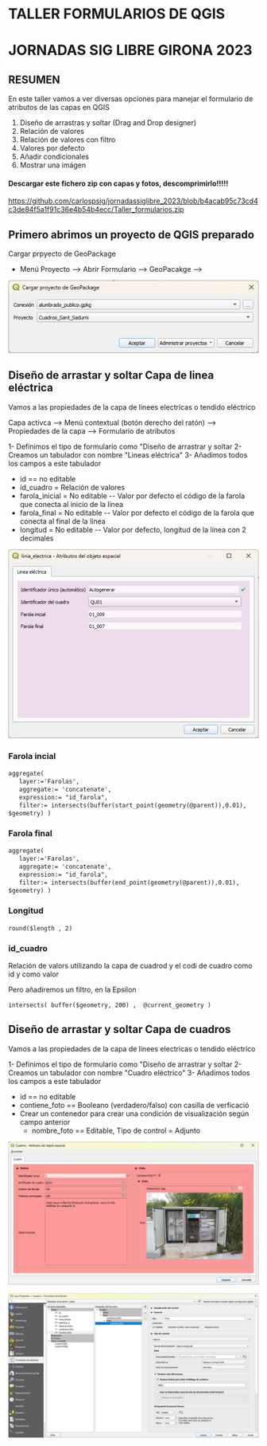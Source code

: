 
# TALLER FORMULARIOS DE QGIS  

# JORNADAS SIG LIBRE GIRONA 2023


## RESUMEN
En este taller vamos a ver diversas opciones para manejar el formulario de atributos de las capas en QGIS
1. Diseño de arrastras y soltar (Drag and Drop designer)
2. Relación de valores
3. Relación de valores con filtro
4. Valores por defecto
5. Añadir condicionales 
6. Mostrar una imágen


#### Descargar este fichero zip con capas y fotos, descomprimirlo!!!!!
https://github.com/carlospsig/jornadassiglibre_2023/blob/b4acab95c73cd4c3de84f5a1f91c36e4b54b4ecc/Taller_formularios.zip



## Primero abrimos un proyecto de QGIS preparado
Cargar prpyecto de GeoPackage
- Menú Proyecto --> Abrir Formulario --> GeoPacakge --> 

![Cargar proyecto QGIS de GeoPackage](./Imagenes/Cargar_proyecto_GPKG.png)


## Diseño de arrastar y soltar Capa de linea eléctrica
Vamos a las propiedades de la capa de linees electricas o tendido eléctrico

Capa activca --> Menú contextual (botón derecho del ratón) --> Propiedades de la capa --> Formulario de atributos

1- Definimos el tipo de formulario como "Diseño de arrastrar y soltar
2- Creamos un tabulador con nombre "Lineas eléctrica"
3- Añadimos todos los campos a este tabulador
   - id == no editable
   - id_cuadro = Relación de valores
   - farola_inicial = No editable -- Valor por defecto el código de la farola que conecta al inicio de la línea
   - farola_final = No editable -- Valor por defecto el código de la farola que conecta al final de la línea
   - longitud = No editable -- Valor por defecto, longitud de la línea con 2 decimales


![Formulario capa línea eléctrica](./Imagenes/Formulario_linea_electrica.png)


### Farola incial
```
aggregate(
   layer:='Farolas', 
   aggregate:= 'concatenate', 
   expression:= "id_farola", 
   filter:= intersects(buffer(start_point(geometry(@parent)),0.01), $geometry) )
```

### Farola final
```
aggregate(
   layer:='Farolas', 
   aggregate:= 'concatenate', 
   expression:= "id_farola", 
   filter:= intersects(buffer(end_point(geometry(@parent)),0.01), $geometry) )
```

### Longitud
```
round($length , 2)
```

### id_cuadro
Relación de valors utilizando la capa de cuadrod y el codi de cuadro como id y como valor

Pero añadiremos un filtro, en la Epsilon
```
intersects( buffer($geometry, 200) ,  @current_geometry )
```

## Diseño de arrastar y soltar Capa de cuadros
Vamos a las propiedades de la capa de linees electricas o tendido eléctrico

1- Definimos el tipo de formulario como "Diseño de arrastrar y soltar
2- Creamos un tabulador con nombre "Cuadro eléctrico"
3- Añadimos todos los campos a este tabulador
   - id == no editable
   - contiene_foto == Booleano (verdadero/falso) con casilla de verficació
   - Crear un contenedor para crear una condición de visualización según campo anterior
      - nombre_foto == Editable, Tipo de control = Adjunto
  
  ![Formulario capa cuadros](./Imagenes/Formulario_cuadros.png)
  
  
   ![Tipo de control Adjunto /Foto capa cuadros](./Imagenes/Tipo_control_foto.png)
  
